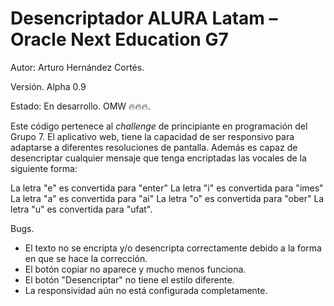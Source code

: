 # Desencriptador ALURA Latam – Oracle Next Education G7
 
Autor: Arturo Hernández Cortés. 
 
Versión. Alpha 0.9
 
Estado: En desarrollo. OMW 🔥🔥🔥. 
 
Este código pertenece al *challenge* de principiante en programación del Grupo 7. El aplicativo web, tiene la capacidad de ser responsivo para adaptarse a diferentes resoluciones de pantalla. Además es capaz de desencriptar cualquier mensaje que tenga encriptadas las vocales de la siguiente forma:
 
La letra "e" es convertida para "enter"
La letra "i" es convertida para "imes"
La letra "a" es convertida para "ai"
La letra "o" es convertida para "ober"
La letra "u" es convertida para "ufat".

Bugs. 

* El texto no se encripta y/o desencripta correctamente debido a la forma en que se hace la corrección. 
* El botón copiar no aparece y mucho menos funciona. 
* El botón "Desencriptar" no tiene el estilo diferente. 
* La responsividad aún no está configurada completamente. 
